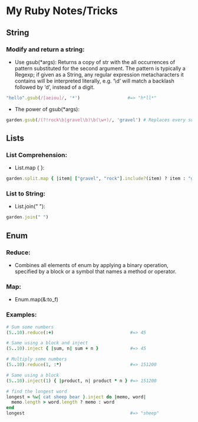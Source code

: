 # My Ruby Notes/Tricks

## String

### Modify and return a string:

- Use gsub(*args): Returns a copy of str with the all occurrences of pattern substituted for the second argument. The pattern is typically a Regexp; if given as a String, any regular expression metacharacters it contains will be interpreted literally, e.g. ‘\d’ will match a backlash followed by ‘d’, instead of a digit.

```.rb
"hello".gsub(/[aeiou]/, '*')                  #=> "h*ll*"
```

- The power of gsub(*args):

```.rb
garden.gsub(/(?!rock\b|gravel\b)\b(\w+)/, 'gravel') # Replaces every substring in garden which isn't gravel or rock with gravel.
```

## Lists

### List Comprehension:

- List.map { }:

```.rb
garden.split.map { |item| ["gravel", "rock"].include?(item) ? item : "gravel" }
```

### List to String:

- List.join(" "):

```.rb
garden.join(" ")
```

## Enum

### Reduce:

- Combines all elements of enum by applying a binary operation, specified by a block or a symbol that names a method or operator.

### Map:

- Enum.map(&:to_f)


### Examples:

```.rb
# Sum some numbers
(5..10).reduce(:+)                             #=> 45

# Same using a block and inject
(5..10).inject { |sum, n| sum + n }            #=> 45

# Multiply some numbers
(5..10).reduce(1, :*)                          #=> 151200

# Same using a block
(5..10).inject(1) { |product, n| product * n } #=> 151200

# find the longest word
longest = %w{ cat sheep bear }.inject do |memo, word|
  memo.length > word.length ? memo : word
end
longest                                        #=> "sheep"
```
